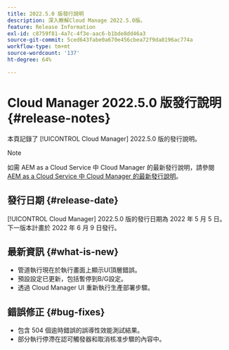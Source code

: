 ```yaml
---
title: 2022.5.0 版發行說明
description: 深入瞭解Cloud Manage 2022.5.0版。
feature: Release Information
exl-id: c8759f81-4a7c-4f3e-aac6-b1bde8dd46a3
source-git-commit: 5ced643fabe0a670e456cbea72f9da8196ac774a
workflow-type: tm+mt
source-wordcount: '137'
ht-degree: 64%

---
```


# Cloud Manager 2022.5.0 版發行說明 {#release-notes}

本頁記錄了 [!UICONTROL Cloud Manager] 2022.5.0 版的發行說明。

>[!NOTE]
>
>如需 AEM as a Cloud Service 中 Cloud Manager 的最新發行說明，請參閱 [AEM as a Cloud Service 中 Cloud Manager 的最新發行說明](https://experienceleague.adobe.com/zh-hant/docs/experience-manager-cloud-service/content/release-notes/cloud-manager/current)。

## 發行日期 {#release-date}

[!UICONTROL Cloud Manager] 2022.5.0 版的發行日期為 2022 年 5 月 5 日。下一版本計畫於 2022 年 6 月 9 日發行。

## 最新資訊 {#what-is-new}

* 管道執行現在於執行畫面上顯示UI頂層錯誤。
* 預設設定已更新，包括暫停到B/G設定。
* 透過 Cloud Manager UI 重新執行生產部署步驟。

## 錯誤修正 {#bug-fixes}

* 包含 504 個逾時錯誤的誤導性效能測試結果。
* 部分執行停滯在認可觸發器和取消核准步驟的內容中。
